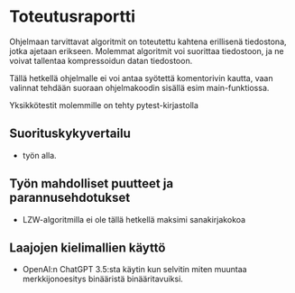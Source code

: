 # Toteutusraportti

Ohjelmaan tarvittavat algoritmit on toteutettu kahtena erillisenä tiedostona, jotka ajetaan erikseen. Molemmat algoritmit voi suorittaa tiedostoon, ja ne voivat tallentaa kompressoidun datan tiedostoon.

Tällä hetkellä ohjelmalle ei voi antaa syötettä komentorivin kautta, vaan valinnat tehdään suoraan ohjelmakoodin sisällä esim main-funktiossa.

Yksikkötestit molemmille on tehty pytest-kirjastolla

## Suorituskykyvertailu

- työn alla.

## Työn mahdolliset puutteet ja parannusehdotukset
- LZW-algoritmilla ei ole tällä hetkellä maksimi sanakirjakokoa 

## Laajojen kielimallien käyttö

- OpenAI:n ChatGPT 3.5:sta käytin kun selvitin miten muuntaa merkkijonoesitys binääristä binääritavuiksi. 
